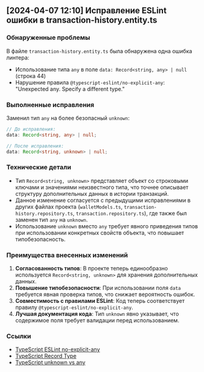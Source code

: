 ## [2024-04-07 12:10] Исправление ESLint ошибки в transaction-history.entity.ts

### Обнаруженные проблемы
В файле `transaction-history.entity.ts` была обнаружена одна ошибка линтера:
- Использование типа `any` в поле `data: Record<string, any> | null` (строка 44)
- Нарушение правила `@typescript-eslint/no-explicit-any`: "Unexpected any. Specify a different type."

### Выполненные исправления
Заменил тип `any` на более безопасный `unknown`:

```typescript
// До исправления:
data: Record<string, any> | null;

// После исправления:
data: Record<string, unknown> | null;
```

### Технические детали
- Тип `Record<string, unknown>` представляет объект со строковыми ключами и значениями неизвестного типа, что точнее описывает структуру дополнительных данных в истории транзакций.
- Данное изменение согласуется с предыдущими исправлениями в других файлах проекта (`walletModels.ts`, `transaction-history.repository.ts`, `transaction.repository.ts`), где также был заменен тип `any` на `unknown`.
- Использование `unknown` вместо `any` требует явного приведения типов при использовании конкретных свойств объекта, что повышает типобезопасность.

### Преимущества внесенных изменений
1. **Согласованность типов**: В проекте теперь единообразно используется `Record<string, unknown>` для хранения дополнительных данных.
2. **Повышение типобезопасности**: При использовании поля `data` требуется явная проверка типов, что снижает вероятность ошибок.
3. **Совместимость с правилами ESLint**: Код теперь соответствует правилу `@typescript-eslint/no-explicit-any`.
4. **Лучшая документация кода**: Тип `unknown` явно указывает, что содержимое поля требует валидации перед использованием.

### Ссылки
- [TypeScript ESLint no-explicit-any](https://typescript-eslint.io/rules/no-explicit-any)
- [TypeScript Record Type](https://www.typescriptlang.org/docs/handbook/utility-types.html#recordkeys-type)
- [TypeScript unknown vs any](https://mariusschulz.com/blog/the-unknown-type-in-typescript) 